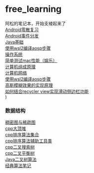 # free_learning

阿松的笔记本，开始支棱起来了<br>
[Android零散复习](android_notes/Android面试笔记.md)<br>
[Android事件分发](android_notes/事件分发.md)<br>
[Java基础](android_notes/Java基础知识.md)<br>
[使用wsl2编译aosp步骤](android_notes/使用wsl2编译aosp步骤.md)<br>
[操作系统](basic_notes/操作系统.md)<br>
[简单测试mac性能（娱乐）](cLearning/cal.sh)<br>
[计算机组成原理](basic_notes/计算机组成原理.md)<br>
[计算机网络](basic_notes/计算机网络.md)<br>
[使用wsl2编译aosp步骤](android_notes/使用wsl2编译aosp步骤.md)<br>
[高斯模糊效果的实现原理](basic_notes/introduce_to_gaussian_blur.md)<br>
[如何结合recycler view实现滑动侧边栏功能](android_notes/侧滑删除.md)<br>)

### 数据结构
[稠密图与稀疏图](algorithm/Graph.cpp)<br>
[cpp大顶堆](algorithm/Heap.cpp)<br>
[cpp排序算法集合](algorithm/Sort.cpp)<br>
[cpp排序算法辅助工具类](algorithm/SortTestHelper.h)<br>
[cpp二叉搜索树](algorithm/TreeAlgorithm.cpp)<br>
[cpp二叉平衡树](algorithm/AVLTree.cpp)<br>
[Java二叉树算法](src/AVL.java)<br>
[经典算法笔记](basic_notes/经典算法笔记.md)
